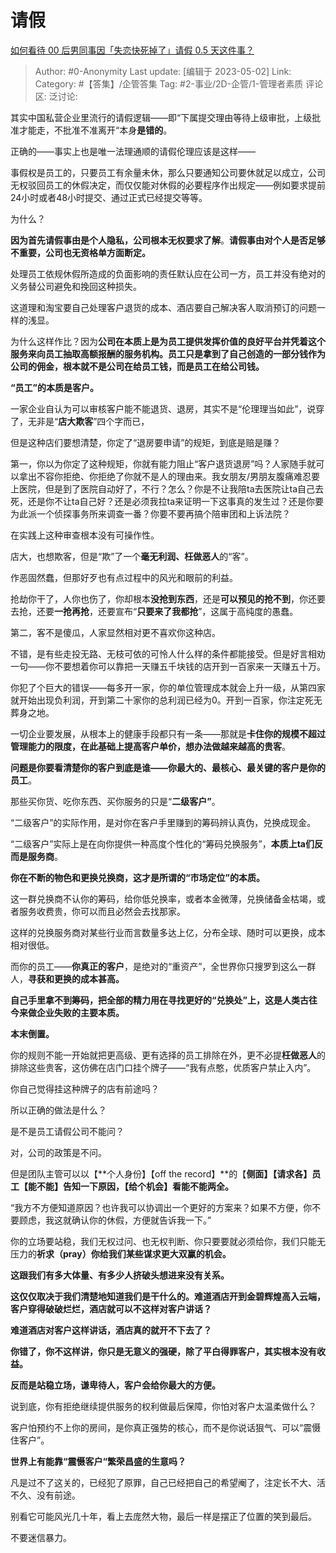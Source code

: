 # 请假
[如何看待 00 后男同事因「失恋快死掉了」请假 0.5 天这件事？](https://www.zhihu.com/question/550073179/answer/2647934829)

> Author: #0-Anonymity
> Last update: [编辑于 2023-05-02]
> Link:
> Category: #【答集】/企管答集
> Tag: #2-事业/2D-企管/1-管理者素质
> 评论区:
> 泛讨论:

其实中国私营企业里流行的请假逻辑——即“下属提交理由等待上级审批，上级批准才能走，不批准不准离开“本身**是错的**。

正确的——事实上也是唯一法理通顺的请假伦理应该是这样——

事假权是员工的，只要员工有余量未休，那么只要通知公司要休就足以成立，公司无权驳回员工的休假决定，而仅仅能对休假的必要程序作出规定——例如要求提前24小时或者48小时提交、通过正式已经提交等等。

为什么？

**因为首先请假事由是个人隐私，公司根本无权要求了解**。**请假事由对个人是否足够不重要，公司也无资格单方面断定。**

处理员工依规休假所造成的负面影响的责任默认应在公司一方，员工并没有绝对的义务替公司避免和挽回这种损失。

这道理和淘宝要自己处理客户退货的成本、酒店要自己解决客人取消预订的问题一样的浅显。

为什么这样作比？因为**公司在本质上是为员工提供发挥价值的良好平台并凭着这个服务来向员工抽取高额报酬的服务机构。员工只是拿到了自己创造的一部分钱作为公司的佣金，根本就不是公司在给员工钱，而是员工在给公司钱。**

**“员工”的本质是客户。**

一家企业自认为可以审核客户能不能退货、退房，其实不是“伦理理当如此”，说穿了，无非是“**店大欺客**”四个字而已，

但是这种店们要想清楚，你定了“退房要申请”的规矩，到底是赔是赚？

第一，你以为你定了这种规矩，你就有能力阻止“客户退货退房”吗？人家随手就可以拿出不容你拒绝、你拒绝了你就不是人的理由来。我女朋友/男朋友腹痛难忍要上医院，但是到了医院自动好了，不行？怎么？你是不让我陪ta去医院让ta自己去死，还是你不让ta自己好？还是必须我拉ta来证明一下这事真的发生过？还是你要为此派一个侦探事务所来调查一番？你要不要再搞个陪审团和上诉法院？

在实践上这种审查根本没有可操作性。

店大，也想欺客，但是“欺”了一个**毫无利润、枉做恶人**的“客”。

作恶固然蠢，但那好歹也有点过程中的风光和眼前的利益。

抢劫你干了，人你也伤了，你却根本**没抢到东西**，还是**可以预见的抢不到**，你还要去抢，还要**一抢再抢**，还要宣布“**只要来了我都抢**”，这属于高纯度的愚蠢。

第二，客不是傻瓜，人家显然相对更不喜欢你这种店。

不错，是有些走投无路、无枝可依的可怜人什么样的条件都能接受。但是好言相劝一句——你不要想着你可以靠把一天赚五千块钱的店开到一百家来一天赚五十万。

你犯了个巨大的错误——每多开一家，你的单位管理成本就会上升一级，从第四家就开始出现负利润，开到第二十家你的总利润已经为0。开到一百家，你注定死无葬身之地。

一切企业要发展，从根本上的健康手段都只有一条——那就是**卡住你的规模不超过管理能力的限度，在此基础上提高客户单价，想办法做越来越高的贵客**。

**问题是你要看清楚你的客户到底是谁——你最大的、最核心、最关键的客户是你的员工**。

那些买你货、吃你东西、买你服务的只是“**二级客户”**。

“二级客户”的实际作用，是对你在客户手里赚到的筹码辨认真伪，兑换成现金。

“二级客户”实际上是在向你提供一种高度个性化的“筹码兑换服务”，**本质上ta们反而是服务商**。

**你在不断的物色和更换兑换商，这才是所谓的“市场定位”的本质。**

这一群兑换商不认你的筹码，给你低兑换率，或者本金微薄，兑换储备金枯竭，或者服务收费贵，你可以而且必然会去找那家。

这样的兑换服务商对某些行业而言数量多达上亿，分布全球、随时可以更换，成本相对很低。

而你的员工——**你真正的客户**，是绝对的“重资产”，全世界你只搜罗到这么一群人，**寻获和更换的成本甚高。**

**自己手里拿不到筹码，把全部的精力用在寻找更好的“兑换处”上，这是人类古往今来做企业失败的主要本质。**

**本末倒置。**

你的规则不能一开始就把更高级、更有选择的员工排除在外，更不必提**枉做恶人**的排除这些贵客，这仿佛在店门口挂个牌子——“我有点憨，优质客户禁止入内”。

你自己觉得挂这种牌子的店有前途吗？

所以正确的做法是什么？

是不是员工请假公司不能问？

对，公司的政策是不问。

但是团队主管可以以【**个人身份】【off the record】**的【**侧面】【请求各】员工【能不能】告知一下原因，【给个机会】看能不能两全。**

“我方不方便知道原因？也许我可以协调出一个更好的方案来？如果不方便，你不要顾虑，我这就确认你的休假，方便就告诉我一下。”

你的立场要站稳，我们无权过问、也无权判断、你只要要就必须给你，我们只能无压力的**祈求（pray）你给我们某些谋求更大双赢的机会。**

**这跟我们有多大体量、有多少人挤破头想进来没有关系。**

**这仅仅取决于我们清楚地知道我们是干什么的。难道酒店开到金碧辉煌高入云端，客户穿得破破烂烂，酒店就可以不这样对客户讲话？**

**难道酒店对客户这样讲话，酒店真的就开不下去了？**

**你错了，你不这样讲，你只是无意义的强硬，除了平白得罪客户，其实根本没有收益。**

**反而是站稳立场，谦卑待人，客户会给你最大的方便。**

说到底，你有拒绝继续提供服务的权利做最后保障，你怕对客户太温柔做什么？

客户怕预约不上你的房间，是你真正强势的核心，而不是你说话狠气、可以“震慑住客户”。

**世界上有能靠“震慑客户“繁荣昌盛的生意吗？**

凡是过不了这关的，已经犯了原罪，自己已经把自己的希望阉了，注定长不大、活不久、没有前途。

别看它可能风光几十年，看上去庞然大物，最后一样是摆正了位置的笑到最后。

不要迷信暴力。
